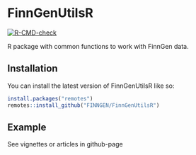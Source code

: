 
# FinnGenUtilsR

<!-- badges: start -->
[![R-CMD-check](https://github.com/FINNGEN/FinnGenUtilsR/actions/workflows/R-CMD-check.yaml/badge.svg)](https://github.com/FINNGEN/FinnGenUtilsR/actions/workflows/R-CMD-check.yaml)
<!-- badges: end -->

R package with common functions to work with FinnGen data. 

## Installation

You can install the latest version of FinnGenUtilsR like so:

``` r
install.packages("remotes")
remotes::install_github("FINNGEN/FinnGenUtilsR")
```

## Example

See vignettes or articles in github-page

 

